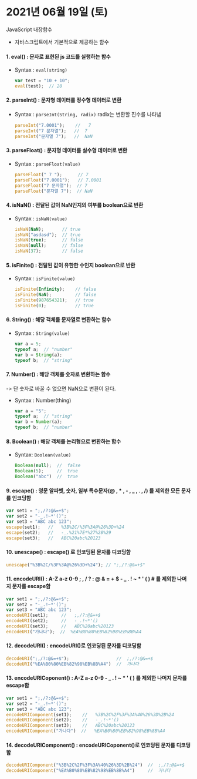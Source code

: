 # 2021년 06월 19일 (토)



JavaScript 내장함수

* 자바스크립트에서 기본적으로 제공하는 함수



#### 1. eval()  :  문자로 표현된 js 코드를 실행하는 함수

* Syntax : `eval(string)`

  ```javascript
  var test = "10 + 10";
  eval(test);  // 20
  ```

  

#### 2. parseInt()  :  문자형 데이터를 정수형 데이터로 변환

* Syntax : `parseInt(String, radix)`   radix는 변환할 진수를 나타냄

  ```javascript
  parseInt("7.0001");    //   7
  parseInt("7 문자열");   //  7
  parseInt("문자열 7");   //  NaN
  ```

  

#### 3. parseFloat()   :   문자형 데이터를 실수형 데이터로 변환

* Syntax : `parseFloat(value)`

  ```javascript
  parseFloat(" 7 ");      // 7 
  parseFloat("7.0001");   // 7.0001
  parseFloat("7 문자열");  // 7 
  parseFloat("문자열 7");  // NaN
  ```

  

#### 4. isNaN()  :  전달된 값이 NaN인지의 여부를 boolean으로 반환

* Syntax : `isNaN(value)`

  ```javascript
  isNaN(NaN);       // true
  isNaN("asdasd");  // true
  isNaN(true);      // false
  isNaN(null);      // false
  isNaN(37);        // false
  ```

  

#### 5. isFinite()  :  전달된 값이 유한한 수인지 boolean으로 반환

* Syntax : `isFinite(value)`

  ```javascript
  isFinite(Infinity);    // false
  isFinite(NaN);         // false
  isFinite(987654321);   // true
  isFinite(0);           // true
  ```

  

#### 6. String()  :  해당 객체를 문자열로 변환하는 함수 

* Syntax : `String(value)`

  ```javascript
  var a = 5;
  typeof a;  // "number"
  var b = String(a);
  typeof b;  // "string"
  ```

  

#### 7. Number()  :  해당 객체를 숫자로 변환하는 함수
-> 단 숫자로 바꿀 수 없으면 NaN으로 변환이 된다.

* Syntax : Number(thing)

  ```javascript
  var a = "5";
  typeof a;  // "string"
  var b = Number(a);
  typeof b;  // "number"
  ```

  

#### 8. Boolean()  :  해당 객체를 논리형으로 변환하는 함수

* Syntax: `Boolean(value)`

  ```javascript
  Boolean(null);  //  false
  Boolean(5);     //  true
  Boolean("abc")  //  true
  ```

  

#### 9. escape()  :  영문 알파벳, 숫자, 일부 특수문자(@ , * , - , _ , . , /) 를 제외한 모든 문자를 인코딩함
```javascript
var set1 = ";,/?:@&=+$";  
var set2 = "-_.!~*'()";   
var set3 = "ABC abc 123";
escape(set1);   //   %3B%2C/%3F%3A@%26%3D+%24
escape(set2);   //   -_.%21%7E*%27%28%29
escape(set3);   //   ABC%20abc%20123
```



#### 10. unescape()  :  escape() 로 인코딩된 문자를 디코딩함
```javascript
unescape("%3B%2C/%3F%3A@%26%3D+%24"); // ";,/?:@&=+$"
```



#### 11. encodeURI()  : A-Z a-z 0-9 ; , / ? : @ & = + $ - _ . ! ~ * ' ( ) # 를 제외한 나머지 문자를 escape함
```javascript
var set1 = ";,/?:@&=+$";  
var set2 = "-_.!~*'()";   
var set3 = "ABC abc 123";
encodeURI(set1);     //   ;,/?:@&=+$
encodeURI(set2);     //   -_.!~*'()
encodeURI(set3);     //   ABC%20abc%20123
encodeURI("가나다");  //  %EA%B0%80%EB%82%98%EB%8B%A4
```



#### 12. decodeURI()  :  encodeURI()로 인코딩된 문자를 디코딩함
```javascript
decodeURI(";,/?:@&=+$");                  //  ;,/?:@&=+$
decodeURI("%EA%B0%80%EB%82%98%EB%8B%A4")  //  가나다
```



#### 13. encodeURICoponent()  :  A-Z a-z 0-9 - _ . ! ~ * ' ( ) 를 제외한 나머지 문자를 escape함
```javascript
var set1 = ";,/?:@&=+$";  
var set2 = "-_.!~*'()";   
var set3 = "ABC abc 123";
encodeURIComponent(set1);    //   %3B%2C%2F%3F%3A%40%26%3D%2B%24
encodeURIComponent(set2);    //   -_.!~*'()
encodeURIComponent(set3);    //   ABC%20abc%20123
encodeURIComponent("가나다")  //   %EA%B0%80%EB%82%98%EB%8B%A4
```



#### 14. decodeURIComponent()  :  encodeURICoponent()로 인코딩된 문자를 디코딩함
```javascript
decodeURIComponent("%3B%2C%2F%3F%3A%40%26%3D%2B%24")  //  ;,/?:@&=+$
decodeURIComponent("%EA%B0%80%EB%82%98%EB%8B%A4")     //  가나다
```

